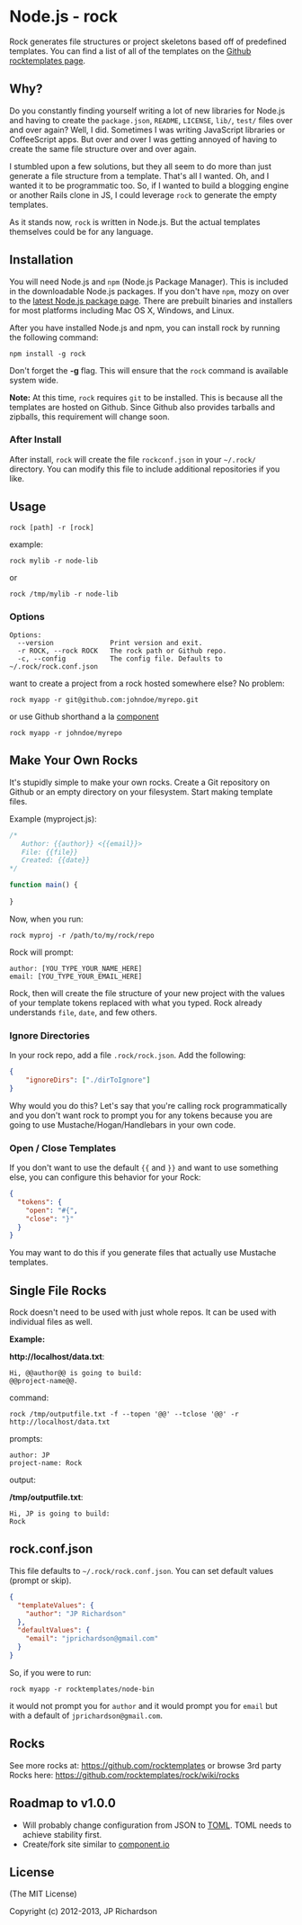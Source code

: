 

Node.js - rock
=================

Rock generates file structures or project skeletons based off of predefined templates. You can find a list of all of the templates on the [Github rocktemplates page][1].


Why?
----

Do you constantly finding yourself writing a lot of new libraries for Node.js and having to create the `package.json`, `README`, `LICENSE`, `lib/`, `test/` files over and over again? Well, I did. Sometimes I was writing JavaScript libraries or CoffeeScript apps. But over and over I was getting annoyed of having to create the same file structure over and over again.

I stumbled upon a few solutions, but they all seem to do more than just generate a file structure from a template. That's all I wanted. Oh, and I wanted it to be programmatic too. So, if I wanted to build a blogging engine or another Rails clone in JS, I could leverage `rock` to generate the empty templates.

As it stands now, `rock` is written in Node.js. But the actual templates themselves could be for any language.



Installation
------------

You will need Node.js and `npm` (Node.js Package Manager). This is included in the downloadable Node.js packages. If you don't have `npm`, mozy on over to the [latest Node.js package page][2]. There are prebuilt binaries and installers for most platforms including Mac OS X, Windows, and Linux.

After you have installed Node.js and npm, you can install rock by running the following command:

    npm install -g rock

Don't forget the **-g** flag. This will ensure that the `rock` command is available system wide.

**Note:**
At this time, `rock` requires `git` to be installed. This is because all the templates are hosted on Github. Since Github also provides tarballs and zipballs, this requirement will change soon.


### After Install

After install, `rock` will create the file `rockconf.json` in your `~/.rock/` directory. You can modify this file to include additional repositories if you like.



Usage
-----

    rock [path] -r [rock]

example:

    rock mylib -r node-lib
or

    rock /tmp/mylib -r node-lib


### Options

    Options:
      --version              Print version and exit.
      -r ROCK, --rock ROCK   The rock path or Github repo.
      -c, --config           The config file. Defaults to ~/.rock/rock.conf.json


want to create a project from a rock hosted somewhere else? No problem:

    rock myapp -r git@github.com:johndoe/myrepo.git

or use Github shorthand a la [component](https://github.com/component/component)

    rock myapp -r johndoe/myrepo


Make Your Own Rocks
-------------------

It's stupidly simple to make your own rocks. Create a Git repository on Github or an empty directory on your filesystem. Start making template files. 

Example (myproject.js):

```javascript
/*
   Author: {{author}} <{{email}}>
   File: {{file}}
   Created: {{date}}
*/

function main() {
  
}
```

Now, when you run:

    rock myproj -r /path/to/my/rock/repo

Rock will prompt:

    author: [YOU_TYPE_YOUR_NAME_HERE]
    email: [YOU_TYPE_YOUR_EMAIL_HERE]


Rock, then will create the file structure of your new project with the values of your template tokens replaced with what you typed. Rock already understands `file`, `date`, and few others.

### Ignore Directories

In your rock repo, add a file `.rock/rock.json`. Add the following:

```json
{
    "ignoreDirs": ["./dirToIgnore"]
}
```

Why would you do this? Let's say that you're calling rock programmatically and you don't want rock to prompt you for any tokens because you are going to use Mustache/Hogan/Handlebars in your own code.


### Open / Close Templates

If you don't want to use the default `{{` and `}}` and want to use something else, you can configure this behavior for your Rock:

```json
{
  "tokens": {
    "open": "#{",
    "close": "}"
  }
}
```

You may want to do this if you  generate files that actually use Mustache templates.



Single File Rocks
-----------------

Rock doesn't need to be used with just whole repos. It can be used with individual files as well.

**Example:**

**http://localhost/data.txt**:
```
Hi, @@author@@ is going to build:
@@project-name@@.
```

command:

    rock /tmp/outputfile.txt -f --topen '@@' --tclose '@@' -r http://localhost/data.txt


prompts:

```
author: JP
project-name: Rock
```

output:

**/tmp/outputfile.txt**:
```
Hi, JP is going to build:
Rock
```



rock.conf.json
--------------

This file defaults to `~/.rock/rock.conf.json`. You can set default values (prompt or skip).

```json
{
  "templateValues": {
    "author": "JP Richardson"
  },
  "defaultValues": {
    "email": "jprichardson@gmail.com"
  }
}
```

So, if you were to run:

    rock myapp -r rocktemplates/node-bin 

it would not prompt you for `author` and it would prompt you for `email` but with a default of `jprichardson@gmail.com`.



Rocks
------

See more rocks at: https://github.com/rocktemplates or browse 3rd party Rocks here: https://github.com/rocktemplates/rock/wiki/rocks


[1]: https://github.com/rocktemplates
[2]: http://nodejs.org/dist/latest/



Roadmap to v1.0.0
------------------

- Will probably change configuration from JSON to [TOML](https://github.com/mojombo/toml). TOML needs to
achieve stability first.
- Create/fork site similar to [component.io](http://component.io/)



License
-------

(The MIT License)

Copyright (c) 2012-2013, JP Richardson


[aboutjp]: http://about.me/jprichardson
[twitter]: http://twitter.com/jprichardson
[procbits]: http://procbits.com
[gitpilot]: http://gitpilot.com

